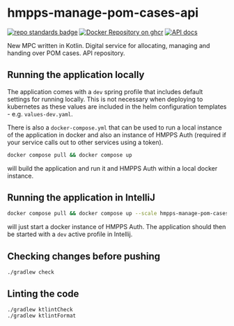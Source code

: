 # hmpps-manage-pom-cases-api

[![repo standards badge](https://img.shields.io/badge/endpoint.svg?&style=flat&logo=github&url=https%3A%2F%2Foperations-engineering-reports.cloud-platform.service.justice.gov.uk%2Fapi%2Fv1%2Fcompliant_public_repositories%2Fhmpps-manage-pom-cases-api)](https://operations-engineering-reports.cloud-platform.service.justice.gov.uk/public-report/hmpps-manage-pom-cases-api "Link to report")
[![Docker Repository on ghcr](https://img.shields.io/badge/ghcr.io-repository-2496ED.svg?logo=docker)](https://ghcr.io/ministryofjustice/hmpps-manage-pom-cases-api)
[![API docs](https://img.shields.io/badge/API_docs_-view-85EA2D.svg?logo=swagger)](https://hmpps-manage-pom-cases-api-dev.hmpps.service.justice.gov.uk/webjars/swagger-ui/index.html?configUrl=/v3/api-docs)

New MPC written in Kotlin.
Digital service for allocating, managing and handing over POM cases. API repository.  

## Running the application locally

The application comes with a `dev` spring profile that includes default settings for running locally. This is not
necessary when deploying to kubernetes as these values are included in the helm configuration templates -
e.g. `values-dev.yaml`.

There is also a `docker-compose.yml` that can be used to run a local instance of the application in docker and also an
instance of HMPPS Auth (required if your service calls out to other services using a token).

```bash
docker compose pull && docker compose up
```

will build the application and run it and HMPPS Auth within a local docker instance.

## Running the application in IntelliJ

```bash
docker compose pull && docker compose up --scale hmpps-manage-pom-cases-api=0
```

will just start a docker instance of HMPPS Auth. The application should then be started with a `dev` active profile
in Intellij.

## Checking changes before pushing

```
./gradlew check
```

## Linting the code

```
./gradlew ktlintCheck
./gradlew ktlintFormat
```
